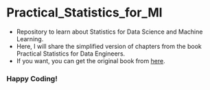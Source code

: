 # Practical_Statistics_for_Ml
+ Repository to learn about Statistics for Data Science and Machine Learning.
+ Here, I will share the simplified version of chapters from the book Practical Statistics for Data Engineers.
+ If you want, you can get the original book from [here](https://www.oreilly.com/library/view/practical-statistics-for/9781491952955/).
### Happy Coding!
